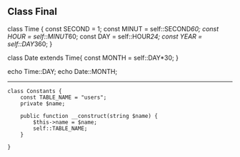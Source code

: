 ## Class Final

class Time { 
	const SECOND = 1;
	const MINUT = self::SECOND*60;
	const HOUR = self::MINUT*60;
	const DAY = self::HOUR*24;
	const YEAR = self::DAY*360;
}

class Date extends Time{
const MONTH = self::DAY*30;
}

echo Time::DAY;
echo Date::MONTH;


- ------------------------------------------------------

	class Constants {
		const TABLE_NAME = "users";
		private $name;

		public function __construct(string $name) {
			$this->name = $name;
			self::TABLE_NAME;
		}

	}